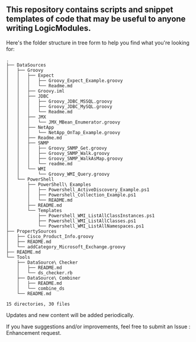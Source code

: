 ## This repository contains scripts and snippet templates of code that may be useful to anyone writing LogicModules.

Here's the folder structure in tree form to help you find what you're looking for:

```
.
├── DataSources
│   ├── Groovy
│   │   ├── Expect
│   │   │   ├── Groovy_Expect_Example.groovy
│   │   │   └── Readme.md
│   │   ├── Groovy.iml
│   │   ├── JDBC
│   │   │   ├── Groovy_JDBC_MSSQL.groovy
│   │   │   ├── Groovy_JDBC_MySQL.groovy
│   │   │   └── Readme.md
│   │   ├── JMX
│   │   │   └── JMX_MBean_Enumerator.groovy
│   │   ├── NetApp
│   │   │   └── NetApp_OnTap_Example.groovy
│   │   ├── Readme.md
│   │   ├── SNMP
│   │   │   ├── Groovy_SNMP_Get.groovy
│   │   │   ├── Groovy_SNMP_Walk.groovy
│   │   │   ├── Groovy_SNMP_WalkAsMap.groovy
│   │   │   └── readme.md
│   │   └── WMI
│   │       └── Groovy_WMI_Query.groovy
│   └── PowerShell
│       ├── PowerShell\ Examples
│       │   ├── Powershell_ActiveDiscovery_Example.ps1
│       │   ├── Powershell_Collection_Example.ps1
│       │   └── README.md
│       ├── README.md
│       └── Templates
│           ├── Powershell_WMI_ListAllClassInstances.ps1
│           ├── Powershell_WMI_ListAllClasses.ps1
│           └── Powershell_WMI_ListAllNamespaces.ps1
├── PropertySources
│   ├── Cisco_Product_Info.groovy
│   ├── README.md
│   └── addCategory_Microsoft_Exchange.groovy
├── README.md
└── Tools
    ├── DataSource\ Checker
    │   ├── README.md
    │   └── ds_checker.rb
    ├── DataSource\ Combiner
    │   ├── README.md
    │   └── combine_ds
    └── README.md

15 directories, 30 files
```
Updates and new content will be added periodically.

If you have suggestions and/or improvements, feel free to submit an Issue : Enhancement request.
